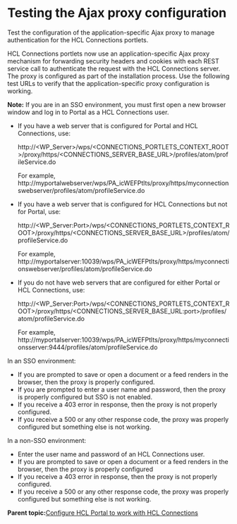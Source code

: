 # Testing the Ajax proxy configuration 

Test the configuration of the application-specific Ajax proxy to manage authentication for the HCL Connections portlets.

HCL Connections portlets now use an application-specific Ajax proxy mechanism for forwarding security headers and cookies with each REST service call to authenticate the request with the HCL Connections server. The proxy is configured as part of the installation process. Use the following test URLs to verify that the application-specific proxy configuration is working.

**Note:** If you are in an SSO environment, you must first open a new browser window and log in to Portal as a HCL Connections user.

-   If you have a web server that is configured for Portal and HCL Connections, use:

    http://<WP\_Server\>/wps/<CONNECTIONS\_PORTLETS\_CONTEXT\_ROOT\>/proxy/https/<CONNECTIONS\_SERVER\_BASE\_URL\>/profiles/atom/profileService.do

    For example, http://myportalwebserver/wps/PA\_icWEFPtlts/proxy/https/myconnectionswebserver/profiles/atom/profileService.do

-   If you have a web server that is configured for HCL Connections but not for Portal, use:

    http://<WP\_Server:Port\>/wps/<CONNECTIONS\_PORTLETS\_CONTEXT\_ROOT\>/proxy/https/<CONNECTIONS\_SERVER\_BASE\_URL\>/profiles/atom/profileService.do

    For example, http://myportalserver:10039/wps/PA\_icWEFPtlts/proxy/https/myconnectionswebserver/profiles/atom/profileService.do

-   If you do not have web servers that are configured for either Portal or HCL Connections, use:

    http://<WP\_Server:Port\>/wps/<CONNECTIONS\_PORTLETS\_CONTEXT\_ROOT\>/proxy/https/<CONNECTIONS\_SERVER\_BASE\_URL:port\>/profiles/atom/profileService.do

    For example, http://myportalserver:10039/wps/PA\_icWEFPtlts/proxy/https/myconnectionsserver:9444/profiles/atom/profileService.do


In an SSO environment:

-   If you are prompted to save or open a document or a feed renders in the browser, then the proxy is properly configured.
-   If you are prompted to enter a user name and password, then the proxy is properly configured but SSO is not enabled.
-   If you receive a 403 error in response, then the proxy is not properly configured.
-   If you receive a 500 or any other response code, the proxy was properly configured but something else is not working.

In a non-SSO environment:

-   Enter the user name and password of an HCL Connections user.
-   If you are prompted to save or open a document or a feed renders in the browser, then the proxy is properly configured
-   If you receive a 403 error in response, then the proxy is not properly configured.
-   If you receive a 500 or any other response code, the proxy was properly configured but something else is not working.

**Parent topic:**[Configure HCL Portal to work with HCL Connections ](../connect/c_connections_overview.md)

